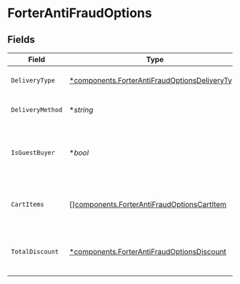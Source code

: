 # ForterAntiFraudOptions


## Fields

| Field                                                                                                           | Type                                                                                                            | Required                                                                                                        | Description                                                                                                     | Example                                                                                                         |
| --------------------------------------------------------------------------------------------------------------- | --------------------------------------------------------------------------------------------------------------- | --------------------------------------------------------------------------------------------------------------- | --------------------------------------------------------------------------------------------------------------- | --------------------------------------------------------------------------------------------------------------- |
| `DeliveryType`                                                                                                  | [*components.ForterAntiFraudOptionsDeliveryType](../../models/components/forterantifraudoptionsdeliverytype.md) | :heavy_minus_sign:                                                                                              | The delivery type                                                                                               | DIGITAL                                                                                                         |
| `DeliveryMethod`                                                                                                | **string*                                                                                                       | :heavy_minus_sign:                                                                                              | The delivery method                                                                                             |                                                                                                                 |
| `IsGuestBuyer`                                                                                                  | **bool*                                                                                                         | :heavy_minus_sign:                                                                                              | Defines if this payment is made using guest checkout.                                                           | true                                                                                                            |
| `CartItems`                                                                                                     | [][components.ForterAntiFraudOptionsCartItem](../../models/components/forterantifraudoptionscartitem.md)        | :heavy_minus_sign:                                                                                              | A list of cart items details to pass to the Forter API.                                                         |                                                                                                                 |
| `TotalDiscount`                                                                                                 | [*components.ForterAntiFraudOptionsDiscount](../../models/components/forterantifraudoptionsdiscount.md)         | :heavy_minus_sign:                                                                                              | Information about the discount applied to this order.                                                           |                                                                                                                 |